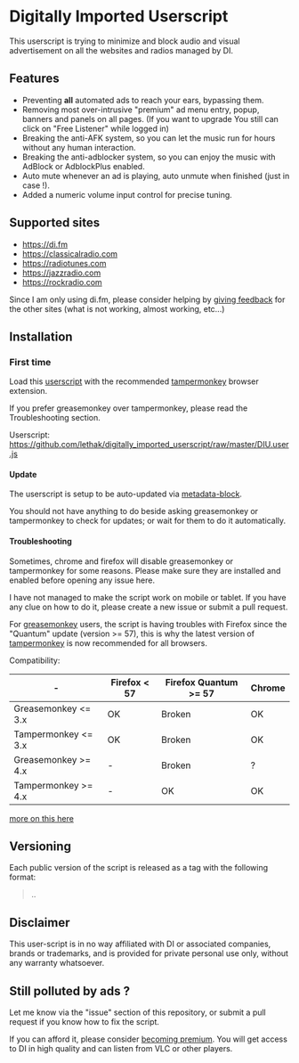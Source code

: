 # Digitally Imported Userscript

This userscript is trying to minimize and block audio and visual advertisement on all the websites and radios managed by DI.



## Features

* Preventing **all** automated ads to reach your ears, bypassing them.
* Removing most over-intrusive "premium" ad menu entry, popup, banners and panels on all pages. (If you want to upgrade You still can click on "Free Listener" while logged in)
* Breaking the anti-AFK system, so you can let the music run for hours without any human interaction.
* Breaking the anti-adblocker system, so you can enjoy the music with AdBlock or AdblockPlus enabled.
* Auto mute whenever an ad is playing, auto unmute when finished (just in case !).
* Added a numeric volume input control for precise tuning.

## Supported sites

* https://di.fm
* https://classicalradio.com
* https://radiotunes.com
* https://jazzradio.com
* https://rockradio.com

Since I am only using di.fm, please consider helping by [giving feedback](https://github.com/lethak/digitally_imported_userscript/issues/5) for the other sites (what is not working, almost working, etc...)

## Installation

### First time
Load this [userscript](https://github.com/lethak/digitally_imported_userscript/raw/master/DIU.user.js) with the recommended [tampermonkey](https://chrome.google.com/webstore/detail/tampermonkey/dhdgffkkebhmkfjojejmpbldmpobfkfo) browser extension.

If you prefer greasemonkey over tampermonkey, please read the Troubleshooting section.

Userscript: https://github.com/lethak/digitally_imported_userscript/raw/master/DIU.user.js

#### Update

The userscript is setup to be auto-updated via [metadata-block](https://wiki.greasespot.net/Metadata_Block).

You should not have anything to do beside asking greasemonkey or tampermonkey to check for updates; or wait for them to do it automatically.

#### Troubleshooting

Sometimes, chrome and firefox will disable greasemonkey or tampermonkey for some reasons. Please make sure they are installed and enabled before opening any issue here.

I have not managed to make the script work on mobile or tablet. If you have any clue on how to do it, please create a new issue or submit a pull request.

For [greasemonkey](https://addons.mozilla.org/en-gb/firefox/addon/greasemonkey/) users, the script is having troubles with Firefox since the "Quantum" update (version >= 57), this is why the latest version of  [tampermonkey](https://chrome.google.com/webstore/detail/tampermonkey/dhdgffkkebhmkfjojejmpbldmpobfkfo) is now recommended for all browsers.

Compatibility:

| -  | Firefox < 57 |  Firefox Quantum >= 57 | Chrome |
|---|---|---|---|
| Greasemonkey <= 3.x | OK | Broken | OK |
| Tampermonkey <= 3.x | OK | Broken | OK |
| Greasemonkey >= 4.x | - | Broken | ? |
| Tampermonkey >= 4.x | - | OK | OK |

[more on this here](https://github.com/lethak/digitally_imported_userscript/issues/8)

## Versioning

Each public version of the script is released as a tag with the following format:

> <YEAR>.<MONTH>.<release number for the month>

## Disclaimer

This user-script is in no way affiliated with DI or associated companies, brands or trademarks, and is provided for private personal use only, without any warranty whatsoever.


## Still polluted by ads ?

Let me know via the "issue" section of this repository, or submit a pull request if you know how to fix the script.

If you can afford it, please consider [becoming premium](https://www.di.fm/premium). You will get access to DI in high quality and can listen from VLC or other players.


